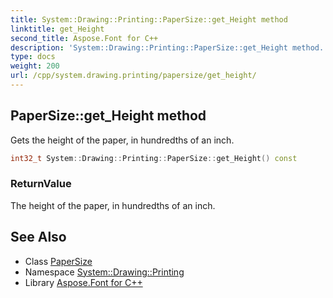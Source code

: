 ```yaml
---
title: System::Drawing::Printing::PaperSize::get_Height method
linktitle: get_Height
second_title: Aspose.Font for C++
description: 'System::Drawing::Printing::PaperSize::get_Height method. Gets the height of the paper, in hundredths of an inch in C++.'
type: docs
weight: 200
url: /cpp/system.drawing.printing/papersize/get_height/
---
```

## PaperSize::get_Height method


Gets the height of the paper, in hundredths of an inch.

```cpp
int32_t System::Drawing::Printing::PaperSize::get_Height() const
```


### ReturnValue

The height of the paper, in hundredths of an inch.

## See Also

* Class [PaperSize](../)
* Namespace [System::Drawing::Printing](../../)
* Library [Aspose.Font for C++](../../../)
